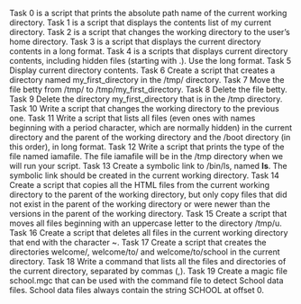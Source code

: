 Task 0 is a script that prints the absolute path name of the current working directory.
Task 1 is a script that displays the contents list of my current directory.
Task 2 is a script that changes the working directory to the user’s home directory.
Task 3 is a script that displays the current directory contents in a long format.
Task 4 is a scripts that displays current directory contents, including hidden files (starting with .). Use the long format.
Task 5 Display current directory contents.
Task 6 Create a script that creates a directory named my_first_directory in the /tmp/ directory.
Task 7 Move the file betty from /tmp/ to /tmp/my_first_directory.
Task 8 Delete the file betty.
Task 9 Delete the directory my_first_directory that is in the /tmp directory.
Task 10 Write a script that changes the working directory to the previous one.
Task 11 Write a script that lists all files (even ones with names beginning with a period character, which are normally hidden) in the current directory and the parent of the working directory and the /boot directory (in this order), in long format.
Task 12 Write a script that prints the type of the file named iamafile. The file iamafile will be in the /tmp directory when we will run your script.
Task 13 Create a symbolic link to /bin/ls, named __ls__. The symbolic link should be created in the current working directory.
Task 14 Create a script that copies all the HTML files from the current working directory to the parent of the working directory, but only copy files that did not exist in the parent of the working directory or were newer than the versions in the parent of the working directory.
Task 15 Create a script that moves all files beginning with an uppercase letter to the directory /tmp/u.
Task 16 Create a script that deletes all files in the current working directory that end with the character ~.
Task 17 Create a script that creates the directories welcome/, welcome/to/ and welcome/to/school in the current directory.
Task 18 Write a command that lists all the files and directories of the current directory, separated by commas (,).
Task 19 Create a magic file school.mgc that can be used with the command file to detect School data files. School data files always contain the string SCHOOL at offset 0.
